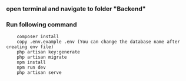 ### open terminal and navigate to folder "Backend"
### Run following command
        composer install
        copy .env.example .env (You can change the database name after creating env file)
        php artisan key:generate
        php artisan migrate
        npm install
        npm run dev
        php artisan serve
